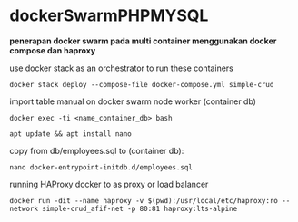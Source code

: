 # dockerSwarmPHPMYSQL
**penerapan docker swarm pada multi container menggunakan docker compose dan haproxy**

use docker stack as an orchestrator to run these containers
```
docker stack deploy --compose-file docker-compose.yml simple-crud
```

import table manual on docker swarm node worker (container db)
```
docker exec -ti <name_container_db> bash
```
```
apt update && apt install nano
```
copy from db/employees.sql to (container db):
```
nano docker-entrypoint-initdb.d/employees.sql
```

running HAProxy docker to as proxy or load balancer
```
docker run -dit --name haproxy -v $(pwd):/usr/local/etc/haproxy:ro --network simple-crud_afif-net -p 80:81 haproxy:lts-alpine
```
